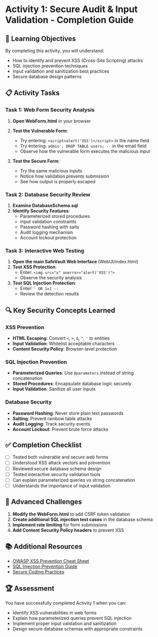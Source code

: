 # Activity 1: Secure Audit & Input Validation - Completion Guide

## 🎯 Learning Objectives
By completing this activity, you will understand:
- How to identify and prevent XSS (Cross-Site Scripting) attacks
- SQL injection prevention techniques
- Input validation and sanitization best practices
- Secure database design patterns

## 📋 Activity Tasks

### Task 1: Web Form Security Analysis
1. **Open WebForm.html** in your browser
2. **Test the Vulnerable Form**:
   - Try entering: `<script>alert('XSS')</script>` in the name field
   - Try entering: `admin'; DROP TABLE users; --` in the email field
   - Observe how the vulnerable form executes the malicious input

3. **Test the Secure Form**:
   - Try the same malicious inputs
   - Notice how validation prevents submission
   - See how output is properly escaped

### Task 2: Database Security Review
1. **Examine DatabaseSchema.sql**
2. **Identify Security Features**:
   - Parameterized stored procedures
   - Input validation constraints
   - Password hashing with salts
   - Audit logging mechanism
   - Account lockout protection

### Task 3: Interactive Web Testing
1. **Open the main SafeVault Web Interface** (WebUI/index.html)
2. **Test XSS Protection**:
   - Enter: `<img src="x" onerror="alert('XSS')">`
   - Observe the security analysis
3. **Test SQL Injection Protection**:
   - Enter: `' OR 1=1 --`
   - Review the detection results

## 🔍 Key Security Concepts Learned

### XSS Prevention
- **HTML Escaping**: Convert `<`, `>`, `&`, `"`, `'` to entities
- **Input Validation**: Whitelist acceptable characters
- **Content Security Policy**: Browser-level protection

### SQL Injection Prevention
- **Parameterized Queries**: Use `@parameters` instead of string concatenation
- **Stored Procedures**: Encapsulate database logic securely
- **Input Validation**: Sanitize all user inputs

### Database Security
- **Password Hashing**: Never store plain text passwords
- **Salting**: Prevent rainbow table attacks
- **Audit Logging**: Track security events
- **Account Lockout**: Prevent brute force attacks

## ✅ Completion Checklist
- [ ] Tested both vulnerable and secure web forms
- [ ] Understood XSS attack vectors and prevention
- [ ] Reviewed secure database schema design
- [ ] Tested interactive security validation tools
- [ ] Can explain parameterized queries vs string concatenation
- [ ] Understands the importance of input validation

## 🚀 Advanced Challenges
1. **Modify the WebForm.html** to add CSRF token validation
2. **Create additional SQL injection test cases** in the database schema
3. **Implement rate limiting** for form submissions
4. **Add Content Security Policy headers** to prevent XSS

## 📚 Additional Resources
- [OWASP XSS Prevention Cheat Sheet](https://owasp.org/www-community/xss-filter-evasion-cheatsheet)
- [SQL Injection Prevention Guide](https://owasp.org/www-community/attacks/SQL_Injection)
- [Secure Coding Practices](https://owasp.org/www-project-secure-coding-practices-quick-reference-guide/)

## 🏆 Assessment
You have successfully completed Activity 1 when you can:
- Identify XSS vulnerabilities in web forms
- Explain how parameterized queries prevent SQL injection
- Implement proper input validation and sanitization
- Design secure database schemas with appropriate constraints
